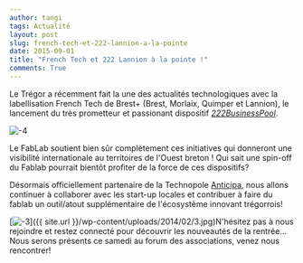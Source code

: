 ```yaml
---
author: tangi
tags: Actualité
layout: post
slug: french-tech-et-222-lannion-a-la-pointe
date: 2015-09-01
title: "French Tech et 222 Lannion à la pointe !"
comments: True
---
```

Le Trégor a récemment fait la une des actualités technologiques avec la
labellisation French Tech de Brest+ (Brest, Morlaix, Quimper et Lannion), le
lancement du très prometteur et passionant dispositif
_[222BusinessPool](https://www.le222businesspool.com/)_.

![-4](https://static.fablab-lannion.org/4-300x198.jpg)

Le FabLab soutient bien sûr complètement ces initiatives qui donneront une
visibilité internationale au territoires de l'Ouest breton ! Qui sait une
spin-off du Fablab pourrait bientôt profiter de la force de ces dispositifs?

Désormais officiellement partenaire de la Technopole
[Anticipa](https://www.technopole-anticipa.com/index.php), nous allons
continuer à collaborer avec les start-up locales et contribuer à faire du
fablab un outil/atout supplémentaire de l'écosystème innovant trégorrois!

[![-3](https://static.fablab-lannion.org/3-300x198.jpg)]({{ site.url }}/wp-content/uploads/2014/02/3.jpg)N'hésitez pas à nous rejoindre et
restez connecté pour découvrir les nouveautés de la rentrée…Nous serons
présents ce samedi au forum des associations, venez nous rencontrer!




